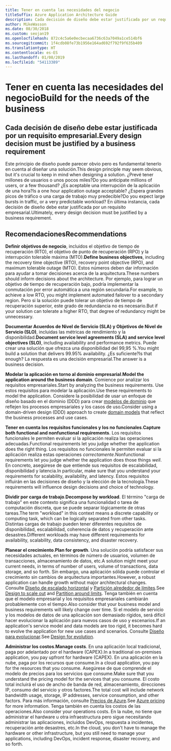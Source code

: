 ```yaml
---
title: Tener en cuenta las necesidades del negocio
titleSuffix: Azure Application Architecture Guide
description: Cada decisión de diseño debe estar justificada por un requisito empresarial.
author: MikeWasson
ms.date: 08/30/2018
ms.custom: seojan19
ms.openlocfilehash: 872c4c5a6e0ecbecaa6736c63a7049a1ce514bf6
ms.sourcegitcommit: 1f4cdb08fe73b1956e164ad692f792f9f635b409
ms.translationtype: HT
ms.contentlocale: es-ES
ms.lasthandoff: 01/08/2019
ms.locfileid: "54113389"
---
```

# <a name="build-for-the-needs-of-the-business"></a><span data-ttu-id="ab260-103">Tener en cuenta las necesidades del negocio</span><span class="sxs-lookup"><span data-stu-id="ab260-103">Build for the needs of the business</span></span>

## <a name="every-design-decision-must-be-justified-by-a-business-requirement"></a><span data-ttu-id="ab260-104">Cada decisión de diseño debe estar justificada por un requisito empresarial.</span><span class="sxs-lookup"><span data-stu-id="ab260-104">Every design decision must be justified by a business requirement</span></span>

<span data-ttu-id="ab260-105">Este principio de diseño puede parecer obvio pero es fundamental tenerlo en cuenta al diseñar una solución.</span><span class="sxs-lookup"><span data-stu-id="ab260-105">This design principle may seem obvious, but it's crucial to keep in mind when designing a solution.</span></span> <span data-ttu-id="ab260-106">¿Prevé tener millones de usuarios o unos pocos miles?</span><span class="sxs-lookup"><span data-stu-id="ab260-106">Do you anticipate millions of users, or a few thousand?</span></span> <span data-ttu-id="ab260-107">¿Es aceptable una interrupción de la aplicación de una hora?</span><span class="sxs-lookup"><span data-stu-id="ab260-107">Is a one hour application outage acceptable?</span></span> <span data-ttu-id="ab260-108">¿Espera grandes picos de tráfico o una carga de trabajo muy predecible?</span><span class="sxs-lookup"><span data-stu-id="ab260-108">Do you expect large bursts in traffic, or a very predictable workload?</span></span> <span data-ttu-id="ab260-109">En última instancia, cada decisión de diseño debe estar justificada por un requisito empresarial.</span><span class="sxs-lookup"><span data-stu-id="ab260-109">Ultimately, every design decision must be justified by a business requirement.</span></span>

## <a name="recommendations"></a><span data-ttu-id="ab260-110">Recomendaciones</span><span class="sxs-lookup"><span data-stu-id="ab260-110">Recommendations</span></span>

<span data-ttu-id="ab260-111">**Definir objetivos de negocio**, incluidos el objetivo de tiempo de recuperación (RTO), el objetivo de punto de recuperación (RPO) y la interrupción tolerable máxima (MTO).</span><span class="sxs-lookup"><span data-stu-id="ab260-111">**Define business objectives**, including the recovery time objective (RTO), recovery point objective (RPO), and maximum tolerable outage (MTO).</span></span> <span data-ttu-id="ab260-112">Estos números deben dar información para ayudar a tomar decisiones acerca de la arquitectura.</span><span class="sxs-lookup"><span data-stu-id="ab260-112">These numbers should inform decisions about the architecture.</span></span> <span data-ttu-id="ab260-113">Por ejemplo, para lograr un objetivo de tiempo de recuperación bajo, podría implementar la conmutación por error automática a una región secundaria.</span><span class="sxs-lookup"><span data-stu-id="ab260-113">For example, to achieve a low RTO, you might implement automated failover to a secondary region.</span></span> <span data-ttu-id="ab260-114">Pero si la solución puede tolerar un objetivo de tiempo de recuperación superior, este grado de redundancia no es necesario.</span><span class="sxs-lookup"><span data-stu-id="ab260-114">But if your solution can tolerate a higher RTO, that degree of redundancy might be unnecessary.</span></span>

<span data-ttu-id="ab260-115">**Documentar Acuerdos de Nivel de Servicio (SLA) y Objetivos de Nivel de Servicio (SLO)**, incluidas las métricas de rendimiento y la disponibilidad.</span><span class="sxs-lookup"><span data-stu-id="ab260-115">**Document service level agreements (SLA) and service level objectives (SLO)**, including availability and performance metrics.</span></span> <span data-ttu-id="ab260-116">Puede crear una solución que ofrezca una disponibilidad del 99,95 %.</span><span class="sxs-lookup"><span data-stu-id="ab260-116">You might build a solution that delivers 99.95% availability.</span></span> <span data-ttu-id="ab260-117">¿Es suficiente?</span><span class="sxs-lookup"><span data-stu-id="ab260-117">Is that enough?</span></span> <span data-ttu-id="ab260-118">La respuesta es una decisión empresarial.</span><span class="sxs-lookup"><span data-stu-id="ab260-118">The answer is a business decision.</span></span>

<span data-ttu-id="ab260-119">**Modelar la aplicación en torno al dominio empresarial**.</span><span class="sxs-lookup"><span data-stu-id="ab260-119">**Model the application around the business domain**.</span></span> <span data-ttu-id="ab260-120">Comience por analizar los requisitos empresariales.</span><span class="sxs-lookup"><span data-stu-id="ab260-120">Start by analyzing the business requirements.</span></span> <span data-ttu-id="ab260-121">Use estos requisitos para modelar la aplicación.</span><span class="sxs-lookup"><span data-stu-id="ab260-121">Use these requirements to model the application.</span></span> <span data-ttu-id="ab260-122">Considere la posibilidad de usar un enfoque de diseño basado en el dominio (DDD) para crear [modelos de dominio][domain-model] que reflejen los procesos empresariales y los casos de uso.</span><span class="sxs-lookup"><span data-stu-id="ab260-122">Consider using a domain-driven design (DDD) approach to create [domain models][domain-model] that reflect the business processes and use cases.</span></span>

<span data-ttu-id="ab260-123">**Tener en cuenta los requisitos funcionales y los no funcionales**.</span><span class="sxs-lookup"><span data-stu-id="ab260-123">**Capture both functional and nonfunctional requirements**.</span></span> <span data-ttu-id="ab260-124">Los requisitos funcionales le permiten evaluar si la aplicación realiza las operaciones adecuadas.</span><span class="sxs-lookup"><span data-stu-id="ab260-124">Functional requirements let you judge whether the application does the right thing.</span></span> <span data-ttu-id="ab260-125">Los requisitos no funcionales le permiten evaluar si la aplicación realiza estas operaciones *correctamente*.</span><span class="sxs-lookup"><span data-stu-id="ab260-125">Nonfunctional requirements let you judge whether the application does those things *well*.</span></span> <span data-ttu-id="ab260-126">En concreto, asegúrese de que entiende sus requisitos de escalabilidad, disponibilidad y latencia.</span><span class="sxs-lookup"><span data-stu-id="ab260-126">In particular, make sure that you understand your requirements for scalability, availability, and latency.</span></span> <span data-ttu-id="ab260-127">Estos requisitos influirán en las decisiones de diseño y la elección de la tecnología.</span><span class="sxs-lookup"><span data-stu-id="ab260-127">These requirements will influence design decisions and choice of technology.</span></span>

<span data-ttu-id="ab260-128">**Dividir por carga de trabajo**.</span><span class="sxs-lookup"><span data-stu-id="ab260-128">**Decompose by workload**.</span></span> <span data-ttu-id="ab260-129">El término "carga de trabajo" en este contexto significa una funcionalidad o tarea de computación discreta, que se puede separar lógicamente de otras tareas.</span><span class="sxs-lookup"><span data-stu-id="ab260-129">The term "workload" in this context means a discrete capability or computing task, which can be logically separated from other tasks.</span></span> <span data-ttu-id="ab260-130">Distintas cargas de trabajo pueden tener diferentes requisitos de disponibilidad, escalabilidad, coherencia de datos y recuperación ante desastres.</span><span class="sxs-lookup"><span data-stu-id="ab260-130">Different workloads may have different requirements for availability, scalability, data consistency, and disaster recovery.</span></span>

<span data-ttu-id="ab260-131">**Planear el crecimiento**.</span><span class="sxs-lookup"><span data-stu-id="ab260-131">**Plan for growth**.</span></span> <span data-ttu-id="ab260-132">Una solución podría satisfacer sus necesidades actuales, en términos de número de usuarios, volumen de transacciones, almacenamiento de datos, etc.</span><span class="sxs-lookup"><span data-stu-id="ab260-132">A solution might meet your current needs, in terms of number of users, volume of transactions, data storage, and so forth.</span></span> <span data-ttu-id="ab260-133">Sin embargo, una aplicación sólida puede controlar el crecimiento sin cambios de arquitectura importantes.</span><span class="sxs-lookup"><span data-stu-id="ab260-133">However, a robust application can handle growth without major architectural changes.</span></span> <span data-ttu-id="ab260-134">Consulte [Diseño de escalado horizontal](scale-out.md) y [Partición alrededor de límites](partition.md).</span><span class="sxs-lookup"><span data-stu-id="ab260-134">See [Design to scale out](scale-out.md) and [Partition around limits](partition.md).</span></span> <span data-ttu-id="ab260-135">Tenga también en cuenta que el modelo empresarial y los requisitos empresariales cambiarán probablemente con el tiempo.</span><span class="sxs-lookup"><span data-stu-id="ab260-135">Also consider that your business model and business requirements will likely change over time.</span></span> <span data-ttu-id="ab260-136">Si el modelo de servicio y los modelos de datos de una aplicación son demasiado rígidos, será difícil hacer evolucionar la aplicación para nuevos casos de uso y escenarios.</span><span class="sxs-lookup"><span data-stu-id="ab260-136">If an application's service model and data models are too rigid, it becomes hard to evolve the application for new use cases and scenarios.</span></span> <span data-ttu-id="ab260-137">Consulte [Diseño para evolucionar](design-for-evolution.md).</span><span class="sxs-lookup"><span data-stu-id="ab260-137">See [Design for evolution](design-for-evolution.md).</span></span>

<span data-ttu-id="ab260-138">**Administrar los costos**.</span><span class="sxs-lookup"><span data-stu-id="ab260-138">**Manage costs**.</span></span> <span data-ttu-id="ab260-139">En una aplicación local tradicional, paga por adelantado por el hardware (CAPEX).</span><span class="sxs-lookup"><span data-stu-id="ab260-139">In a traditional on-premises application, you pay upfront for hardware (CAPEX).</span></span> <span data-ttu-id="ab260-140">En una aplicación en la nube, paga por los recursos que consume.</span><span class="sxs-lookup"><span data-stu-id="ab260-140">In a cloud application, you pay for the resources that you consume.</span></span> <span data-ttu-id="ab260-141">Asegúrese de que comprende el modelo de precios para los servicios que consume.</span><span class="sxs-lookup"><span data-stu-id="ab260-141">Make sure that you understand the pricing model for the services that you consume.</span></span> <span data-ttu-id="ab260-142">El costo total incluirá el uso de ancho de banda de red, almacenamiento, direcciones IP, consumo del servicio y otros factores.</span><span class="sxs-lookup"><span data-stu-id="ab260-142">The total cost will include network bandwidth usage, storage, IP addresses, service consumption, and other factors.</span></span> <span data-ttu-id="ab260-143">Para más información, consulte [Precios de Azure][pricing].</span><span class="sxs-lookup"><span data-stu-id="ab260-143">See [Azure pricing][pricing] for more information.</span></span> <span data-ttu-id="ab260-144">Tenga también en cuenta los costos de las operaciones.</span><span class="sxs-lookup"><span data-stu-id="ab260-144">Also consider your operations costs.</span></span> <span data-ttu-id="ab260-145">En la nube, no tiene que administrar el hardware u otra infraestructura pero sigue necesitando administrar las aplicaciones, incluidos DevOps, respuesta a incidentes, recuperación ante desastres, etc.</span><span class="sxs-lookup"><span data-stu-id="ab260-145">In the cloud, you don't have to manage the hardware or other infrastructure, but you still need to manage your applications, including DevOps, incident response, disaster recovery, and so forth.</span></span>

[domain-model]: https://martinfowler.com/eaaCatalog/domainModel.html
[pricing]: https://azure.microsoft.com/pricing/
